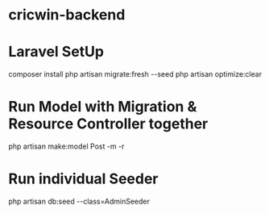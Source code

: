 # cricwin-backend

# Laravel SetUp
composer install
php artisan migrate:fresh --seed
php artisan optimize:clear

# Run Model with Migration & Resource Controller together
php artisan make:model Post -m -r

# Run individual Seeder
php artisan db:seed --class=AdminSeeder